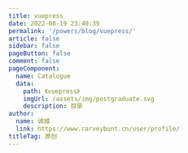 ```yaml
---
title: vuepress
date: 2022-08-19 23:40:39
permalink: '/powers/blog/vuepress/'
article: false
sidebar: false
pageButton: false
comment: false
pageComponent: 
  name: Catalogue
  data: 
    path: 《vuepress》
    imgUrl: /assets/img/postgraduate.svg
    description: 目录
author: 
  name: 诚城
  link: https://www.carveybunt.cn/user/profile/
titleTag: 原创
---
```

